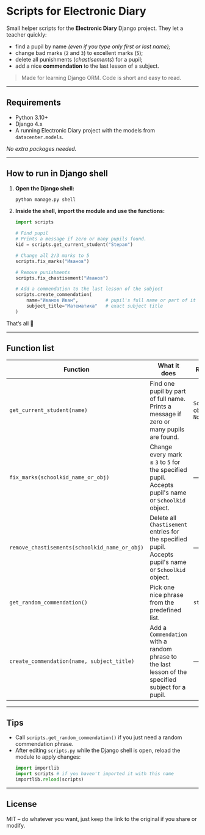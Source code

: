 # Scripts for Electronic Diary

Small helper scripts for the **Electronic Diary** Django project.
They let a teacher quickly:

* find a pupil by name *(even if you type only first or last name);*
* change bad marks (`2` and `3`) to excellent marks (`5`);
* delete all punishments (*chastisements*) for a pupil;
* add a nice **commendation** to the last lesson of a subject.

> Made for learning Django ORM.
> Code is short and easy to read.

---

## Requirements

* Python 3.10+
* Django 4.x
* A running Electronic Diary project with the models from `datacenter.models`.

_No extra packages needed._

---

## How to run in Django shell

1.  **Open the Django shell:**
    ```bash
    python manage.py shell
    ```

2.  **Inside the shell, import the module and use the functions:**
    ```python
    import scripts

    # Find pupil
    # Prints a message if zero or many pupils found.
    kid = scripts.get_current_student("Stepan")

    # Change all 2/3 marks to 5
    scripts.fix_marks("Иванов")

    # Remove punishments
    scripts.fix_chastisement("Иванов")

    # Add a commendation to the last lesson of the subject
    scripts.create_commendation(
        name="Иванов Иван",          # pupil's full name or part of it
        subject_title="Математика"   # exact subject title
    )
    ```

That’s all 🎉

---

## Function list

| Function                                     | What it does                                                                                       | Returns                 |
|----------------------------------------------|----------------------------------------------------------------------------------------------------|-------------------------|
| `get_current_student(name)`                  | Find one pupil by part of full name. Prints a message if zero or many pupils are found.             | `Schoolkid` object or `None` |
| `fix_marks(schoolkid_name_or_obj)`           | Change every mark ≤ `3` to `5` for the specified pupil. Accepts pupil's name or `Schoolkid` object. | —                       |
| `remove_chastisements(schoolkid_name_or_obj)`| Delete all `Chastisement` entries for the specified pupil. Accepts pupil's name or `Schoolkid` object. | —                       |
| `get_random_commendation()`                  | Pick one nice phrase from the predefined list.                                                     | `str`                   |
| `create_commendation(name, subject_title)`   | Add a `Commendation` with a random phrase to the last lesson of the specified subject for a pupil.   | —                       |

---

## Tips

* Call `scripts.get_random_commendation()` if you just need a random commendation phrase.
* After editing `scripts.py` while the Django shell is open, reload the module to apply changes:
    ```python
    import importlib
    import scripts # if you haven't imported it with this name
    importlib.reload(scripts)
    ```

---

## License

MIT – do whatever you want, just keep the link to the original if you share or modify.